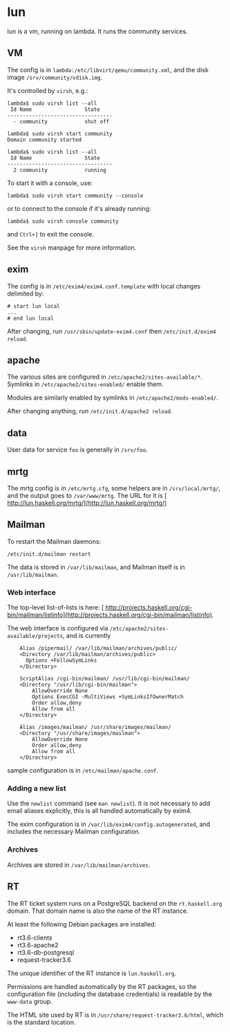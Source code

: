 # lun


lun is a vm, running on lambda. It runs the community services.

## VM


The config is in `lambda:/etc/libvirt/qemu/community.xml`, and the disk image
`/srv/community/vdisk.img`.


It's controlled by `virsh`, e.g.:

```wiki
lambda$ sudo virsh list --all
 Id Name                 State
----------------------------------
  - community            shut off

lambda$ sudo virsh start community
Domain community started

lambda$ sudo virsh list --all
 Id Name                 State
----------------------------------
  2 community            running
```


To start it with a console, use:

```wiki
lambda$ sudo virsh start community --console
```


or to connect to the console if it's already running:

```wiki
lambda$ sudo virsh console community
```


and `Ctrl+]` to exit the console.


See the `virsh` manpage for more information.

## exim


The config is in `/etc/exim4/exim4.conf.template` with local changes delimited by:

```wiki
# start lun local
...
# end lun local
```


After changing, run `/usr/sbin/update-exim4.conf` then `/etc/init.d/exim4 reload`.

## apache


The various sites are configured in `/etc/apache2/sites-available/*`. Symlinks in
`/etc/apache2/sites-enabled/` enable them.


Modules are similarly enabled by symlinks in `/etc/apache2/mods-enabled/`.


After changing anything, run `/etc/init.d/apache2 reload`.

## data


User data for service `foo` is generally in `/srv/foo`.

## mrtg


The mrtg config is in `/etc/mrtg.cfg`, some helpers are in `/srv/local/mrtg/`, and the output goes to `/var/www/mrtg`. The URL for it is [ http://lun.haskell.org/mrtg/](http://lun.haskell.org/mrtg/)

## Mailman


To restart the Mailman daemons:

```wiki
/etc/init.d/mailman restart
```


The data is stored in `/var/lib/mailman`, and Mailman itself is in `/usr/lib/mailman`.

### Web interface


The top-level list-of-lists is here: [ http://projects.haskell.org/cgi-bin/mailman/listinfo](http://projects.haskell.org/cgi-bin/mailman/listinfo).


The web interface is configured via `/etc/apache2/sites-available/projects`, and is currently

```wiki
    Alias /pipermail/ /var/lib/mailman/archives/public/
    <Directory /var/lib/mailman/archives/public>
      Options +FollowSymLinks
    </Directory>

    ScriptAlias /cgi-bin/mailman/ /usr/lib/cgi-bin/mailman/
    <Directory "/usr/lib/cgi-bin/mailman">
        AllowOverride None
        Options ExecCGI -MultiViews +SymLinksIfOwnerMatch
        Order allow,deny
        Allow from all
    </Directory>

    Alias /images/mailman/ /usr/share/images/mailman/
    <Directory "/usr/share/images/mailman">
        AllowOverride None
        Order allow,deny
        Allow from all
    </Directory>
```


sample configuration is in `/etc/mailman/apache.conf`.

### Adding a new list


Use the `newlist` command (see `man newlist`).  It is not necessary to add email aliases explicitly, this is all handled automatically by exim4.  


The exim configuration is in `/var/lib/exim4/config.autogenerated`, and includes the necessary Mailman configuration.

### Archives


Archives are stored in `/var/lib/mailman/archives`.

## RT


The RT ticket system runs on a PostgreSQL backend on the `rt.haskell.org` domain.
That domain name is also the name of the RT instance.


At least the following Debian packages are installed:

- rt3.6-clients
- rt3.6-apache2
- rt3.6-db-postgresql
- request-tracker3.6


The unique identifier of the RT instance is `lun.haskell.org`.


Permissions are handled automatically by the RT packages, so the configuration file (including the database credentials) is readable by the `www-data` group.


The HTML site used by RT is in `/usr/share/request-tracker3.6/html`, which is the standard location.

